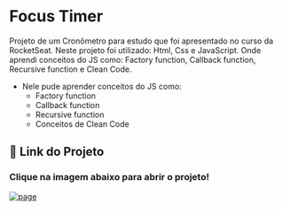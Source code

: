 
# Focus Timer
Projeto de um Cronômetro para estudo que foi apresentado no curso da RocketSeat. Neste projeto foi utilizado: Html, Css e JavaScript. Onde aprendi conceitos do JS como: Factory function, Callback function, Recursive function e Clean Code.
- Nele pude aprender conceitos do JS como: 
    - Factory function
    - Callback function 
    - Recursive function 
    - Conceitos de Clean Code
    
## 🔗 Link do Projeto
### Clique na imagem abaixo para abrir o projeto!
[![page](https://encrypted-tbn0.gstatic.com/images?q=tbn:ANd9GcSModCKusy7bToHrB2oGB8YDPmshPYKkVcrZw&usqp=CAU)](https://carloslonghi.github.io/FocusTimer/)

